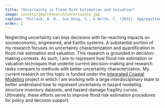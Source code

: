```yaml
---
title: "Uncertainty in Flood Risk Estimation and Valuation"
image: /assets/img/research/uncertainty.jpg
caption: "Pollack, A. B., Sue Wing, I., & Nolte, C. (2022). Aggregation bias and its drivers in large-scale flood loss estimation: A Massachusetts case study. Journal of Flood Risk Management, 15(4), e12851."
order: 2
---
```


Neglecting uncertainty can bias decisions with far-reaching impacts on socioeconomic, engineered, and Earths systems. A substantial portion of my research focuses on uncertainty characterization and quantification in flood risk estimation and valuation. This research is grounded in decision-making contexts. As such, I aim to represent how flood risk estimation or valuation techniques that underlie current decision-making and research tasks compare to methods with better uncertainty characterization. My current research on this topic is funded under the [Integrated Coastal Modeling](https://icom.pnnl.gov/) project in which I am working with a large interdisciplinary team to better understand how to represent uncertainty in hazard modeling, structure inventory datasets, and hazard-damage fragility curves. Ultimately, these efforts serve to improve flood risk estimation procedures for policy and decision support. 
